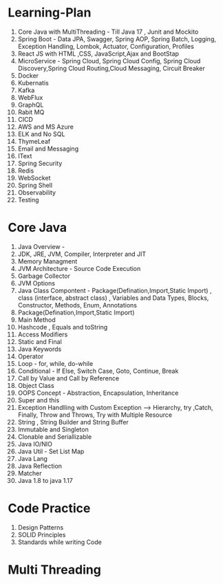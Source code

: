 # Learning-Plan

1. Core Java with MultiThreading - Till Java 17 , Junit and Mockito
2. Spring Boot - Data JPA, Swagger, Spring AOP, Spring Batch, Logging, Exception Handling, Lombok, Actuator, Configuration, Profiles
3. React JS with HTML ,CSS, JavaScript,Ajax and BootStap
4. MicroService - Spring Cloud, Spring Cloud Config, Spring Cloud Discovery,Spring Cloud Routing,Cloud Messaging, Circuit Breaker
5. Docker
6. Kubernatis
7. Kafka
8. WebFlux
9. GraphQL
10. Rabit MQ
11. CICD
12. AWS and MS Azure
13. ELK and No SQL
14. ThymeLeaf
15. Email and Messaging
16. IText
17. Spring Security
18. Redis
19. WebSocket
20. Spring Shell
21. Observability
22. Testing


# Core Java

1. Java Overview - 
2. JDK, JRE, JVM, Compiler, Interpreter and JIT
3. Memory Managment
4. JVM Architecture - Source Code Execution
5. Garbage Collector
6. JVM Options
7. Java Class Compontent - Package(Defination,Import,Static Import) , class (interface, abstract class) , Variables and Data Types, Blocks, Constructor, Methods, Enum, Annotations
8. Package(Defination,Import,Static Import)
9. Main Method
10. Hashcode , Equals and toString
11. Access Modifiers
12. Static and Final
13. Java Keywords
14. Operator
15. Loop - for, while, do-while
16. Conditional - If Else, Switch Case, Goto, Continue, Break
17. Call by Value and Call by Reference
18. Object Class
19. OOPS Concept - Abstraction, Encapsulation, Inheritance
20. Super and this
21. Exception Handlling with Custom Exception --> Hierarchy, try ,Catch, Finally, Throw and Throws, Try with Multiple Resource
22. String , String Builder and String Buffer
23. Immutable and Singleton
24. Clonable and Seriallizable
25. Java IO/NIO
26. Java Util - Set List Map
27. Java Lang
28. Java Reflection
29. Matcher
30. Java 1.8 to java 1.17

# Code Practice 
1. Design Patterns
2. SOLID Principles
3. Standards while writing Code

# Multi Threading
